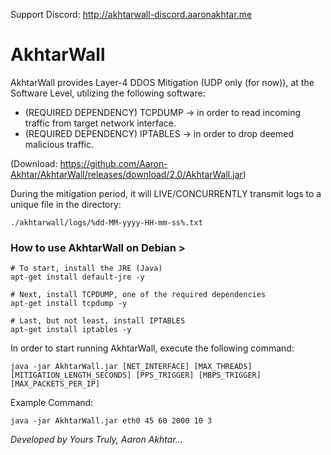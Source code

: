Support Discord: http://akhtarwall-discord.aaronakhtar.me

# AkhtarWall
AkhtarWall provides Layer-4 DDOS Mitigation (UDP only (for now)), at the Software Level, utilizing the following software:

- (REQUIRED DEPENDENCY) TCPDUMP -> in order to read incoming traffic from target network interface.
- (REQUIRED DEPENDENCY) IPTABLES -> in order to drop deemed malicious traffic.

(Download: https://github.com/Aaron-Akhtar/AkhtarWall/releases/download/2.0/AkhtarWall.jar)

During the mitigation period, it will LIVE/CONCURRENTLY transmit logs to a unique file in the directory: 
```
./akhtarwall/logs/%dd-MM-yyyy-HH-mm-ss%.txt
```

### How to use AkhtarWall on Debian >
```shell
# To start, install the JRE (Java)
apt-get install default-jre -y

# Next, install TCPDUMP, one of the required dependencies
apt-get install tcpdump -y

# Last, but not least, install IPTABLES
apt-get install iptables -y
```

In order to start running AkhtarWall, execute the following command:
```
java -jar AkhtarWall.jar [NET_INTERFACE] [MAX_THREADS] [MITIGATION_LENGTH_SECONDS] [PPS_TRIGGER] [MBPS_TRIGGER] [MAX_PACKETS_PER_IP]
```
Example Command:
```
java -jar AkhtarWall.jar eth0 45 60 2000 10 3
```

*Developed by Yours Truly, Aaron Akhtar...*

